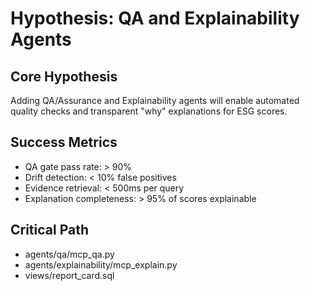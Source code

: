 # Hypothesis: QA and Explainability Agents

## Core Hypothesis
Adding QA/Assurance and Explainability agents will enable automated quality checks and transparent "why" explanations for ESG scores.

## Success Metrics
- QA gate pass rate: > 90%
- Drift detection: < 10% false positives
- Evidence retrieval: < 500ms per query
- Explanation completeness: > 95% of scores explainable

## Critical Path
- agents/qa/mcp_qa.py
- agents/explainability/mcp_explain.py
- views/report_card.sql
